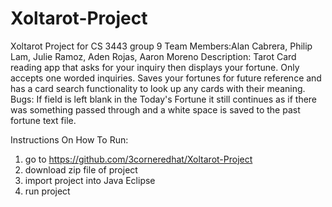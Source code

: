 # Xoltarot-Project
Xoltarot Project for CS 3443 group 9
Team Members:Alan Cabrera, Philip Lam, Julie Ramoz, Aden Rojas, Aaron Moreno
Description: Tarot Card reading app that asks for your inquiry then displays your fortune. Only accepts one worded inquiries. Saves your fortunes for future reference and has a card search functionality to look up any cards with their meaning.
Bugs: If field is left blank in the Today's Fortune it still continues as if there was something passed through and a white space is saved to the past fortune text file.

Instructions On How To Run:
1. go to https://github.com/3corneredhat/Xoltarot-Project
2. download zip file of project 
3. import project into Java Eclipse
4. run project
